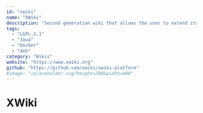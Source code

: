 ```yaml
---
id: "xwiki"
name: "XWiki"
description: "Second generation wiki that allows the user to extend its functionalities with a powerful extension-based architecture."
tags:
  - "LGPL-2.1"
  - "Java"
  - "Docker"
  - "deb"
category: "Wikis"
website: "https://www.xwiki.org"
github: "https://github.com/xwiki/xwiki-platform"
#image: "/placeholder.svg?height=300&width=400"
---
```


# XWiki
